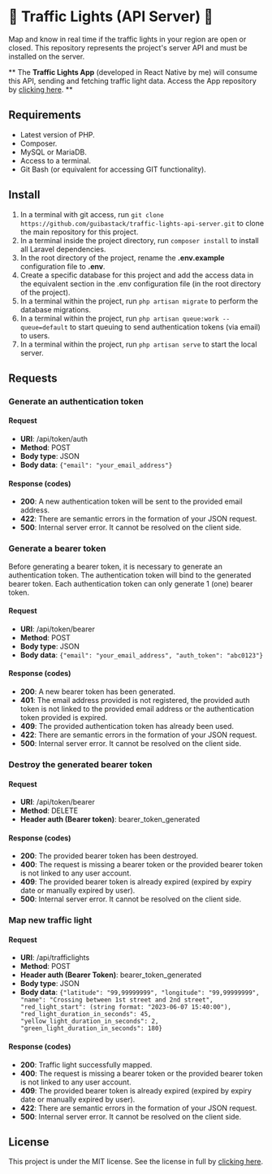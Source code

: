 <h1>
    🚦 Traffic Lights (API Server) 🚦
</h1>

<p>
    Map and know in real time if the traffic lights in your
    region are open or closed. This repository represents the 
    project's server API and must be installed on the server.
</p>

<p>
    ** The <strong>Traffic Lights App</strong> (developed in
    React Native by me) will consume this API, sending and 
    fetching traffic light data. Access the App repository
    by <a href="https://github.com/guibastack/traffic-lights-app-react-native">clicking here</a>. **
</p>

<h2>Requirements</h2>

<ul>
    <li>
        Latest version of PHP.
    </li>
    <li>
        Composer.
    </li>
    <li>
        MySQL or MariaDB.
    </li>
    <li>
        Access to a terminal.
    </li>
    <li>
        Git Bash (or equivalent for accessing GIT functionality).
    </li>
</ul>

<h2>
    Install
</h2>

<ol>
    <li>
        In a terminal with git access, run <code>git clone https://github.com/guibastack/traffic-lights-api-server.git</code> to clone the main
        repository for this project.
    </li>
    <li>
        In a terminal inside the project directory, run <code>composer install</code> 
        to install all Laravel dependencies.
    </li>
    <li>
        In the root directory of the project, rename the <strong>.env.example</strong> configuration file to <strong>.env</strong>.
    </li>
    <li>
        Create a specific database for this project and add the access 
        data in the equivalent section in the .env configuration file 
        (in the root directory of the project).
    </li>
    <li>
        In a terminal within the project, run <code>php artisan migrate</code>
        to perform the database migrations.
    </li>
    <li>
        In a terminal within the project, run 
        <code>php artisan queue:work --queue=default</code> to
        start queuing to send authentication tokens (via email) 
        to users.
    </li>
    <li>
        In a terminal within the project, run 
        <code>php artisan serve</code> to start the local
        server.
    </li>
</ol>

<h2>
    Requests
</h2>

<h3>
    Generate an authentication token
</h3>

<h4>
    Request
</h4>
<ul>
    <li>
        <strong>URI</strong>: /api/token/auth
    </li>
    <li>
        <strong>Method</strong>: POST
    </li>
    <li>
        <strong>Body type</strong>: JSON
    </li>
    <li>
        <strong>Body data</strong>: <code>{"email": "your_email_address"}</code>
    </li>
</ul>
<h4>
    Response (codes)
</h4>
<ul>
    <li>
        <strong>200</strong>: A new authentication token will be sent to the
        provided email address.
    </li>
    <li>
        <strong>422</strong>: There are semantic errors in the
        formation of your JSON request.
    </li>
    <li>
        <strong>500</strong>: Internal server error. It cannot be resolved 
        on the client side.
    </li>
</ul>

<h3>
    Generate a bearer token
</h3>
<p>
    Before generating a bearer token, it is necessary 
    to generate an authentication token. The authentication
    token will bind to the generated bearer token. Each
    authentication token can only generate 1 (one)
    bearer token.
</p>

<h4>
    Request
</h4>
<ul>
    <li>
        <strong>URI</strong>: /api/token/bearer
    </li>
    <li>
        <strong>Method</strong>: POST
    </li>
    <li>
        <strong>Body type</strong>: JSON
    </li>
    <li>
        <strong>Body data</strong>: <code>{"email": "your_email_address", "auth_token": "abc0123"}</code>
    </li>
</ul>
<h4>
    Response (codes)
</h4>
<ul>
    <li>
        <strong>200</strong>: A new bearer token has been generated.
    </li>
    <li>
        <strong>401</strong>: The email address provided is not registered,
        the provided auth token is not linked to the provided
        email address or the authentication token provided is
        expired.
    </li>
    <li>
        <strong>409</strong>: The provided authentication token has already
        been used.
    </li>
    <li>
        <strong>422</strong>: There are semantic errors in the
        formation of your JSON request.
    </li>
    <li>
        <strong>500</strong>: Internal server error. It cannot be resolved 
        on the client side.
    </li>
</ul>

<h3>
    Destroy the generated bearer token
</h3>

<h4>
    Request
</h4>
<ul>
    <li>
        <strong>URI</strong>: /api/token/bearer
    </li>
    <li>
        <strong>Method</strong>: DELETE
    </li>
    <li>
        <strong>Header auth (Bearer token)</strong>: bearer_token_generated
    </li>
</ul>
<h4>
    Response (codes)
</h4>
<ul>
    <li>
        <strong>200</strong>: The provided bearer token has been
        destroyed.
    </li>
    <li>
        <strong>400</strong>: The request is missing a bearer token
        or the provided bearer token is not linked to
        any user account.
    </li>
    <li>
        <strong>409</strong>: The provided bearer token is already
        expired (expired by expiry date or manually expired
        by user).
    </li>
    <li>
        <strong>500</strong>: Internal server error. It cannot be
        resolved on the client side.
    </li>
</ul>

<h3>
    Map new traffic light
</h3>

<h4>
    Request
</h4>
<ul>
    <li>
        <strong>URI</strong>: /api/trafficlights
    </li>
    <li>
        <strong>Method</strong>: POST
    </li>
    <li>
        <strong>Header auth (Bearer Token)</strong>: bearer_token_generated
    </li>
    <li>
        <strong>Body type</strong>: JSON
    </li>
    <li>
        <strong>Body data</strong>: <code>{"latitude": "99,99999999", "longitude": "99,99999999", "name": "Crossing between 1st street and 2nd street", "red_light_start": (string format: "2023-06-07 15:40:00"), "red_light_duration_in_seconds": 45, "yellow_light_duration_in_seconds": 2, "green_light_duration_in_seconds": 180}</code>
    </li>
</ul>

<h4>
    Response (codes)
</h4>
<ul>
    <li>
        <strong>200</strong>: Traffic light successfully mapped.
    </li>
    <li>
        <strong>400</strong>: The request is missing a bearer token
        or the provided bearer token is not linked to
        any user account.
    </li>
    <li>
        <strong>409</strong>: The provided bearer token is already
        expired (expired by expiry date or manually expired
        by user).
    </li>
    <li>
        <strong>422</strong>: There are semantic errors in the
        formation of your JSON request.
    </li>
    <li>
        <strong>500</strong>: Internal server error. It cannot be
        resolved on the client side.
    </li>
</ul>

<h2>
    License
</h2>
<p>
    This project is under the MIT license. See
    the license in full by <a href="https://github.com/guibastack/traffic-lights-api-server/blob/main/LICENSE">clicking here</a>.
</p>
